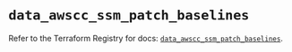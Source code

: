 # `data_awscc_ssm_patch_baselines`

Refer to the Terraform Registry for docs: [`data_awscc_ssm_patch_baselines`](https://registry.terraform.io/providers/hashicorp/awscc/0.70.0/docs/data-sources/ssm_patch_baselines).
